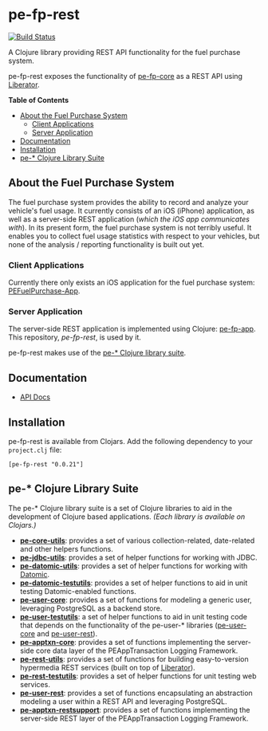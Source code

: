 # pe-fp-rest

[![Build Status](https://travis-ci.org/evanspa/pe-fp-rest.svg)](https://travis-ci.org/evanspa/pe-fp-rest)

A Clojure library providing REST API functionality for the fuel purchase system.

pe-fp-rest exposes the functionality of
[pe-fp-core](https://github.com/evanspa/pe-fp-core) as a REST API using
[Liberator](http://clojure-liberator.github.io/liberator/).

<!-- START doctoc generated TOC please keep comment here to allow auto update -->
<!-- DON'T EDIT THIS SECTION, INSTEAD RE-RUN doctoc TO UPDATE -->
**Table of Contents**
- [About the Fuel Purchase System](#about-the-fuel-purchase-system)
  - [Client Applications](#client-applications)
  - [Server Application](#server-application)
- [Documentation](#documentation)
- [Installation](#installation)
- [pe-* Clojure Library Suite](#pe--clojure-library-suite)

<!-- END doctoc generated TOC please keep comment here to allow auto update -->

## About the Fuel Purchase System

The fuel purchase system provides the ability to record and analyze your
vehicle's fuel usage.  It currently consists of an iOS (iPhone) application, as
well as a server-side REST application (*which the iOS app communicates with*).
In its present form, the fuel purchase system is not terribly useful.  It
enables you to collect fuel usage statistics with respect to your vehicles, but
none of the analysis / reporting functionality is built out yet.

### Client Applications

Currently there only exists an iOS application for the fuel purchase system: [PEFuelPurchase-App](https://github.com/evanspa/PEFuelPurchase-App).

### Server Application

The server-side REST application is implemented using Clojure: [pe-fp-app](https://github.com/evanspa/pe-fp-app).  This repository, *pe-fp-rest*, is used by it.

pe-fp-rest makes use of the [pe-* Clojure library suite](#pe--clojure-library-suite).

## Documentation

* [API Docs](http://evanspa.github.com/pe-fp-rest)

## Installation

pe-fp-rest is available from Clojars.  Add the following dependency to your
`project.clj` file:

```
[pe-fp-rest "0.0.21"]
```

## pe-* Clojure Library Suite
The pe-* Clojure library suite is a set of Clojure libraries to aid in the
development of Clojure based applications.
*(Each library is available on Clojars.)*
+ **[pe-core-utils](https://github.com/evanspa/pe-core-utils)**: provides a set
of various collection-related, date-related and other helpers functions.
+ **[pe-jdbc-utils](https://github.com/evanspa/pe-jdbc-utils)**: provides
  a set of helper functions for working with JDBC.
+ **[pe-datomic-utils](https://github.com/evanspa/pe-datomic-utils)**: provides
  a set of helper functions for working with [Datomic](https://www.datomic.com).
+ **[pe-datomic-testutils](https://github.com/evanspa/pe-datomic-testutils)**: provides
  a set of helper functions to aid in unit testing Datomic-enabled functions.
+ **[pe-user-core](https://github.com/evanspa/pe-user-core)**: provides
  a set of functions for modeling a generic user, leveraging PostgreSQL as a
  backend store.
+ **[pe-user-testutils](https://github.com/evanspa/pe-user-testutils)**: a set of helper functions to aid in unit testing
code that depends on the functionality of the pe-user-* libraries
([pe-user-core](https://github.com/evanspa/pe-user-core) and [pe-user-rest](https://github.com/evanspa/pe-user-rest)).
+ **[pe-apptxn-core](https://github.com/evanspa/pe-apptxn-core)**: provides a
  set of functions implementing the server-side core data layer of the
  PEAppTransaction Logging Framework.
+ **[pe-rest-utils](https://github.com/evanspa/pe-rest-utils)**: provides a set
  of functions for building easy-to-version hypermedia REST services (built on
  top of [Liberator](http://clojure-liberator.github.io/liberator/)).
+ **[pe-rest-testutils](https://github.com/evanspa/pe-rest-testutils)**: provides
  a set of helper functions for unit testing web services.
+ **[pe-user-rest](https://github.com/evanspa/pe-user-rest)**: provides a set of
  functions encapsulating an abstraction modeling a user within a REST API
  and leveraging PostgreSQL.
+ **[pe-apptxn-restsupport](https://github.com/evanspa/pe-apptxn-restsupport)**:
  provides a set of functions implementing the server-side REST layer of the
  PEAppTransaction Logging Framework.
